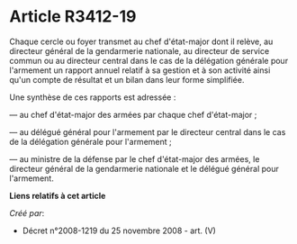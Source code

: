 # Article R3412-19

Chaque cercle ou foyer transmet au chef d'état-major dont il relève, au directeur général de la gendarmerie nationale, au
directeur de service commun ou au directeur central dans le cas de la délégation générale pour l'armement un rapport annuel
relatif à sa gestion et à son activité ainsi qu'un compte de résultat et un bilan dans leur forme simplifiée.

Une synthèse de ces rapports est adressée :

― au chef d'état-major des armées par chaque chef d'état-major ;

― au délégué général pour l'armement par le directeur central dans le cas de la délégation générale pour l'armement ;

― au ministre de la défense par le chef d'état-major des armées, le directeur général de la gendarmerie nationale et le
délégué général pour l'armement.

**Liens relatifs à cet article**

_Créé par_:

  - Décret n°2008-1219 du 25 novembre 2008 - art. (V)
